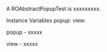 A ROAbstractPopupTest is xxxxxxxxx.

Instance Variables
	popup:		<Object>
	view:		<Object>

popup
	- xxxxx

view
	- xxxxx
